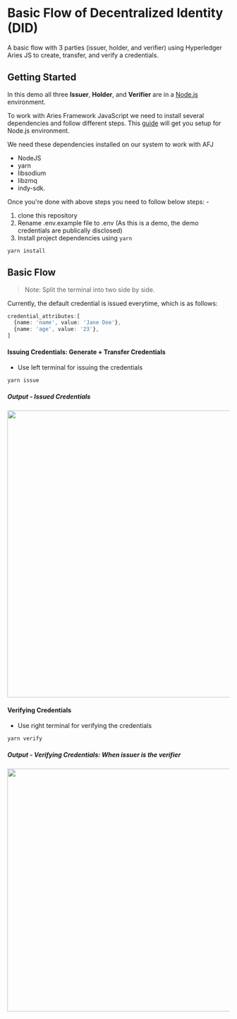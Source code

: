 # Basic Flow of Decentralized Identity (DID)
A basic flow with 3 parties (issuer, holder, and verifier) using Hyperledger Aries JS to create, transfer, and verify a credentials.


## Getting Started
In this demo all three **Issuer**, **Holder**, and **Verifier** are in a [Node.js](https://nodejs.org) environment.

To work with Aries Framework JavaScript we need to install several dependencies and follow different steps. This [guide](https://aries.js.org/guides/getting-started/installation/nodejs) will get you setup for Node.js environment. 

We need these dependencies installed on our system to work with AFJ
- NodeJS
- yarn
- libsodium
- libzmq
- indy-sdk.

Once you're done with above steps you need to follow below steps: -
1. clone this repository
2. Rename .env.example file to .env (As this is a demo, the demo credentials are publically disclosed)
3. Install project dependencies using `yarn`

```
yarn install
```

## Basic Flow
> Note: Split the terminal into two side by side. 

Currently, the default credential is issued everytime, which is as follows: 
```typescript
credential_attributes:[
  {name: 'name', value: 'Jane Doe'},
  {name: 'age', value: '23'},
]
```
#### Issuing Credentials: Generate + Transfer Credentials
- Use left terminal for issuing the credentials

```bash
yarn issue
```

##### Output - Issued Credentials
<img src="https://github.com/sadityakumar9211/hyperledger-selection-task-demo/assets/78147198/777723cf-64eb-40ff-8326-7680dd647435" width="650" height="650"/>

#### Verifying Credentials
- Use right terminal for verifying the credentials

```bash
yarn verify
```

##### Output - Verifying Credentials: When issuer is the verifier
<img src="https://github.com/sadityakumar9211/hyperledger-selection-task-demo/assets/78147198/21f0f8c3-f15c-4142-9219-9a588a54a81a" width="650" height="550"/>
